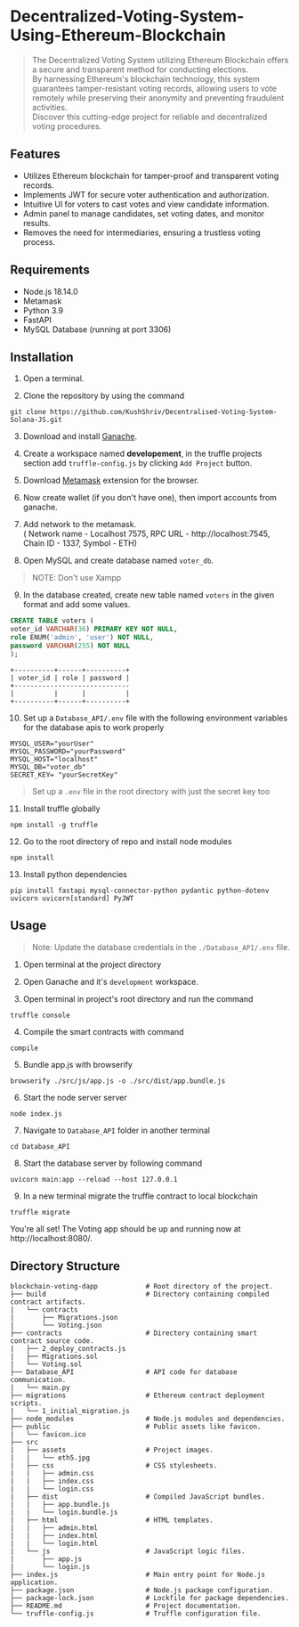 # Decentralized-Voting-System-Using-Ethereum-Blockchain

> The Decentralized Voting System utilizing Ethereum Blockchain offers a secure and transparent method for conducting elections. <br>
> By harnessing Ethereum's blockchain technology, this system guarantees tamper-resistant voting records, allowing users to vote remotely while preserving their anonymity and preventing fraudulent activities. <br>
> Discover this cutting-edge project for reliable and decentralized voting procedures.

## Features
-  Utilizes Ethereum blockchain for tamper-proof and transparent voting records.
-  Implements JWT for secure voter authentication and authorization.
-  Intuitive UI for voters to cast votes and view candidate information.
-  Admin panel to manage candidates, set voting dates, and monitor results.
-  Removes the need for intermediaries, ensuring a trustless voting process.

## Requirements
- Node.js 18.14.0
- Metamask
- Python 3.9
- FastAPI
- MySQL Database (running at port 3306)


## Installation

1. Open a terminal.

2. Clone the repository by using the command
```
git clone https://github.com/KushShriv/Decentralised-Voting-System-Solana-JS.git
```

3. Download and install [Ganache](https://trufflesuite.com/ganache/).

4. Create a workspace named <b>developement</b>, in the truffle projects section add `truffle-config.js` by clicking `Add Project` button.

5. Download [Metamask](https://metamask.io/download/) extension for the browser.

6. Now create wallet (if you don't have one), then import accounts from ganache.

7. Add network to the metamask. <br>( Network name - Localhost 7575, RPC URL - http://localhost:7545, Chain ID - 1337, Symbol - ETH)

8. Open MySQL and create database named `voter_db`.
>  NOTE: Don't use Xampp

9. In the database created, create new table named `voters` in the given format and add some values.
``` SQL
CREATE TABLE voters (
voter_id VARCHAR(36) PRIMARY KEY NOT NULL,
role ENUM('admin', 'user') NOT NULL,
password VARCHAR(255) NOT NULL
);
```
```
+----------+------+----------+
| voter_id | role | password |
+-----------------------------
|          |      |          |
+----------+------+----------+
```
10. Set up a `Database_API/.env` file with the following environment variables for the database apis to work properly
```
MYSQL_USER="yourUser"
MYSQL_PASSWORD="yourPassword"
MYSQL_HOST="localhost"
MYSQL_DB="voter_db"
SECRET_KEY= "yourSecretKey"
```
> Set up a `.env` file in the root directory with just the secret key too

11. Install truffle globally
``` 
npm install -g truffle
```

12. Go to the root directory of repo and install node modules
```
npm install
```

13. Install python dependencies
```
pip install fastapi mysql-connector-python pydantic python-dotenv uvicorn uvicorn[standard] PyJWT
```

## Usage

> Note: Update the database credentials in the `./Database_API/.env` file.

1. Open terminal at the project directory

2. Open Ganache and it's `development` workspace.

3. Open terminal in project's root directory and run the command
```
truffle console
```

4. Compile the smart contracts with command
```
compile
```

5. Bundle app.js with browserify
```    
browserify ./src/js/app.js -o ./src/dist/app.bundle.js
```

6. Start the node server server
``` 
node index.js
```

7. Navigate to `Database_API` folder in another terminal
 ```   
cd Database_API
```

8. Start the database server by following command
```
uvicorn main:app --reload --host 127.0.0.1
```

9. In a new terminal migrate the truffle contract to local blockchain
``` 
truffle migrate
```

You're all set! The Voting app should be up and running now at http://localhost:8080/.

## Directory Structure
```
blockchain-voting-dapp            # Root directory of the project.
├── build                         # Directory containing compiled contract artifacts.
|   └── contracts                 
|       ├── Migrations.json       
|       └── Voting.json           
├── contracts                     # Directory containing smart contract source code.
|   ├── 2_deploy_contracts.js     
|   ├── Migrations.sol            
|   └── Voting.sol                
├── Database_API                  # API code for database communication.
|   └── main.py                   
├── migrations                    # Ethereum contract deployment scripts.
|   └── 1_initial_migration.js    
├── node_modules                  # Node.js modules and dependencies.
├── public                        # Public assets like favicon.
|   └── favicon.ico               
├── src                           
|   ├── assets                    # Project images.
|   |   └── eth5.jpg              
|   ├── css                       # CSS stylesheets.
|   |   ├── admin.css             
|   |   ├── index.css             
|   |   └── login.css             
|   ├── dist                      # Compiled JavaScript bundles.
|   |   ├── app.bundle.js         
|   |   └── login.bundle.js       
|   ├── html                      # HTML templates.
|   |   ├── admin.html            
|   |   ├── index.html            
|   |   └── login.html            
|   └── js                        # JavaScript logic files.
|       ├── app.js                
|       └── login.js              
├── index.js                      # Main entry point for Node.js application.
├── package.json                  # Node.js package configuration.
├── package-lock.json             # Lockfile for package dependencies.
├── README.md                     # Project documentation.
└── truffle-config.js             # Truffle configuration file.
```